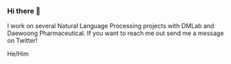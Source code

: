 ### Hi there 👋

<!--
**guialfaro053/guialfaro053** is a ✨ _special_ ✨ repository because its `README.md` (this file) appears on your GitHub profile.

Here are some ideas to get you started:
-->
I work on several Natural Language Processing projects with DMLab and Daewoong Pharmaceutical.
If you want to reach me out send me a message on Twitter!

He/Him



